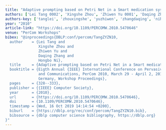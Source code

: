 ```yaml
---
title: "Adaptive prompting based on Petri Net in a Smart medication system"
authors: ['Lei Tang 0002', 'Xingshe Zhou', 'Zhiwen Yu 0001', 'Daqing Zhang 0001', 'Hongbo Ni']
authors-key: ['tanglei', 'zhouxingshe', 'yuzhiwen', 'zhangdaqing', 'nihongbo']
year: "2010"
article-link: "https://doi.org/10.1109/PERCOMW.2010.5470646"
venue: "PerCom Workshops"
bibex: "@inproceedings{DBLP:conf/percom/TangZYZN10,
  author    = {Lei Tang and
               Xingshe Zhou and
               Zhiwen Yu and
               Daqing Zhang and
               Hongbo Ni},
  title     = {Adaptive prompting based on Petri Net in a Smart medication system},
  booktitle = {Eigth Annual {IEEE} International Conference on Pervasive Computing
               and Communications, PerCom 2010, March 29 - April 2, 2010, Mannheim,
               Germany, Workshop Proceedings},
  pages     = {328--333},
  publisher = {{IEEE} Computer Society},
  year      = {2010},
  url       = {https://doi.org/10.1109/PERCOMW.2010.5470646},
  doi       = {10.1109/PERCOMW.2010.5470646},
  timestamp = {Wed, 16 Oct 2019 14:14:54 +0200},
  biburl    = {https://dblp.org/rec/conf/percom/TangZYZN10.bib},
  bibsource = {dblp computer science bibliography, https://dblp.org}
}"
---
```

